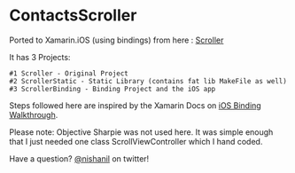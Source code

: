 ContactsScroller
================

Ported to Xamarin.iOS (using bindings) from here : [Scroller](https://github.com/raweng/Scroller)

It has 3 Projects: 
	
	#1 Scroller - Original Project
	#2 ScrollerStatic - Static Library (contains fat lib MakeFile as well)
	#3 ScrollerBinding - Binding Project and the iOS app
	

Steps followed here are inspired by the Xamarin Docs on [iOS Binding Walkthrough](http://docs.xamarin.com/guides/ios/advanced_topics/binding_objective-c/binding_walkthrough/). 

Please note: Objective Sharpie was not used here. It was simple enough that I just needed one class ScrollViewController which I hand coded.

Have a question? [@nishanil](http://nishanil) on twitter!
